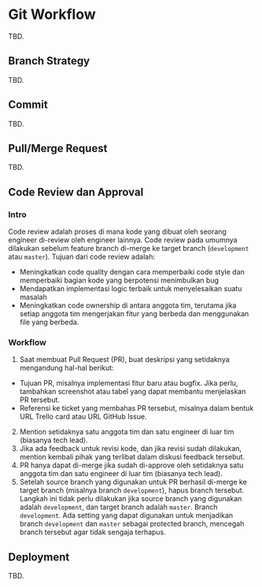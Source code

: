 # Git Workflow
TBD.

## Branch Strategy
TBD.

## Commit
TBD.

## Pull/Merge Request
TBD.

## Code Review dan Approval
### Intro
Code review adalah proses di mana kode yang dibuat oleh seorang engineer di-review oleh engineer lainnya. Code review pada umumnya dilakukan sebelum feature branch di-merge ke target branch (`development` atau `master`).
Tujuan dari code review adalah:
- Meningkatkan code quality dengan cara memperbaiki code style dan memperbaiki bagian kode yang berpotensi menimbulkan bug
- Mendapatkan implementasi logic terbaik untuk menyelesaikan suatu masalah
- Meningkatkan code ownership di antara anggota tim, terutama jika setiap anggota tim mengerjakan fitur yang berbeda dan menggunakan file yang berbeda.
### Workflow
1. Saat membuat Pull Request (PR), buat deskripsi yang setidaknya mengandung hal-hal berikut:
  - Tujuan PR, misalnya implementasi fitur baru atau bugfix. Jika perlu, tambahkan screenshot atau tabel yang dapat membantu menjelaskan PR tersebut.
  - Referensi ke ticket yang membahas PR tersebut, misalnya dalam bentuk URL Trello card atau URL GitHub Issue.
2. Mention setidaknya satu anggota tim dan satu engineer di luar tim (biasanya tech lead).
3. Jika ada feedback untuk revisi kode, dan jika revisi sudah dilakukan, mention kembali pihak yang terlibat dalam diskusi feedback tersebut.
4. PR hanya dapat di-merge jika sudah di-approve oleh setidaknya satu anggota tim dan satu engineer di luar tim (biasanya tech lead).
5. Setelah source branch yang digunakan untuk PR berhasil di-merge ke target branch (misalnya branch `development`), hapus branch tersebut. Langkah ini tidak perlu dilakukan jika source branch yang digunakan adalah `development`, dan target branch adalah `master`. Branch `development`. Ada setting yang dapat digunakan untuk menjadikan branch `development` dan `master` sebagai protected branch, mencegah branch tersebut agar tidak sengaja terhapus.

## Deployment
TBD.
